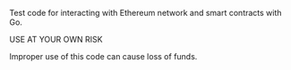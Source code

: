 
Test code for interacting with Ethereum network and smart contracts with Go.

USE AT YOUR OWN RISK

Improper use of this code can cause loss of funds.

